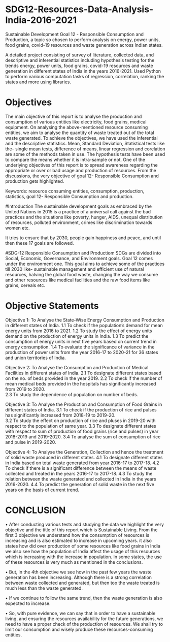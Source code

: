 #           SDG12-Resources-Data-Analysis-India-2016-2021
Sustainable Development Goal 12 - Responsible Consumption and Production, a topic so chosen to perform analysis on energy, power units, food grains,  covid-19 resources and waste generation across Indian states.

A detailed project consisting of survey of literature, collected data, and descriptive and inferential statistics including hypothesis testing for the trends energy, power units, food grains,  covid-19 resources and waste generation in different states of India in the years 2016-2021. 
Used Python to perform various computation tasks of regression, correlation, ranking the states and more using libraries.  

#              Objectives
The main objective of this report is to analyse the production and consumption of 
various entities like electricity, food grains, medical equipment. On analysing the 
above-mentioned resource consuming entities, we aim to analyse the quantity of 
waste treated out of the total waste generated. To achieve the objectives, we have 
used the inferential and the descriptive statistics. Mean, Standard Deviation, 
Statistical tests like the- single mean tests, difference of means, linear regression 
and corelation are some of the methods taken in use. The hypothesis tests have 
been used to compare the means whether it is intra-sample or not. One of the 
underlying objectives of this report is to spread awareness regarding the 
appropriate or over or bad usage and production of resources. From the 
discussions, the very objective of goal 12- Responsible Consumption and 
production gets highlighted. 

Keywords: resource consuming entities, consumption, production, statistics, goal 
12- Responsible Consumption and production. 

#Introduction
The sustainable development goals as embraced by the United Nations in 2015 is 
a practice of a universal call against the bad practices and the situations like 
poverty, hunger, AIDS, unequal distribution of resources, polluted environment, 
crimes like discrimination towards women etc. 

It tries to ensure that by 2030, people gain happiness and peace, and until then 
these 17 goals are followed. 

#SDG-12 Responsible Consumption and Productiom
SDGs are divided into Social, Economic, Governance, and Environment goals. 
Goal 12 comes under the environment one. 
This goal aims to achieve some of the practices till 2030 like- sustainable 
management and efficient use of natural resources, halving the global food waste, 
changing the way we consume and other resources like medical facilities and the 
raw food items like grains, cereals etc. 

# Objective Statements
 
Objective 1: To Analyse the State-Wise Energy Consumption and Production in different states of India. 
1.1 To check if the population’s demand for mean energy units from 2016 to 2021. 
1.2 To study the effect of energy units demand on the production of energy units in India. 
1.3 To predict the consumption of energy units in next five years based on current trend in energy consumption. 
1.4 To evaluate the significance of variance in the production of power units from the year 2016-17 to 2020-21 for 36 states and union territories of India. 
 
Objective 2: To Analyse the Consumption and Production of Medical Facilities in different states of India. 
2.1 To designate different states based on the no. of beds provided in the 
year 2019. 
2.2 To check if the number of mean medical beds provided in the hospitals 
has significantly increased from 2019 to 2020.  
2.3 To study the dependence of population on number of beds. 
 
Objective 3: To Analyse the Production and Consumption of Food Grains in different states of India.
3.1 To check if the production of rice and pulses has significantly increased 
from 2018-19 to 2019-20.  
3.2 To study the effect on production of rice and pluses in 2019-20 with 
respect to the population of same year.
3.3 To designate different states with respect to sum of production of food 
grains (rice and pulses) in year 2018-2019 and 2019-2020. 
3.4 To analyse the sum of consumption of rice and pulse in 2019-2020. 
 
Objective 4: To Analyse the Generation, Collection and hence the treatment of solid waste produced in different states.
4.1 To designate different states in India based on total waste generated 
from year 2016-17 to 2017-18.
4.2 To check if there is a significant difference between the means of waste 
collected and treated in the years 2016-17 to 2017-18. 
4.3 To study the relation between the waste generated and collected in India 
in the years 2016-2020. 
4.4 To predict the generation of solid waste in the next five years on the 
basis of current trend. 


# CONCLUSION 
 
• After conducting various tests and studying the data we highlight the very 
objective and the title of this report which is Sustainable Living. From the first 3 
objective we understand how the consumption of resources is increasing and is 
also estimated to increase in upcoming years. it also states how did over 
production of some resources like food grains in India we also see how the 
population of India affect the usage of this resources which is increasing with the 
increase in population. In some states, the use of these resources is very much as 
mentioned in the conclusions. 
 
• But, in the 4th objective we see how in the past few years the waste generation has 
been increasing. Although there is a strong correlation between waste collected 
and generated, but then too the waste treated is much less than the waste 
generated.  
 
• If we continue to follow the same trend, then the waste generation is also expected 
to increase. 
 
• So, with pure evidence, we can say that in order to have a sustainable living, and 
ensuring the resources availability for the future generations, we need to have a 
proper check of the production of resources. We shall try to limit our consumption 
and wisely produce these resources-consuming entities. 
